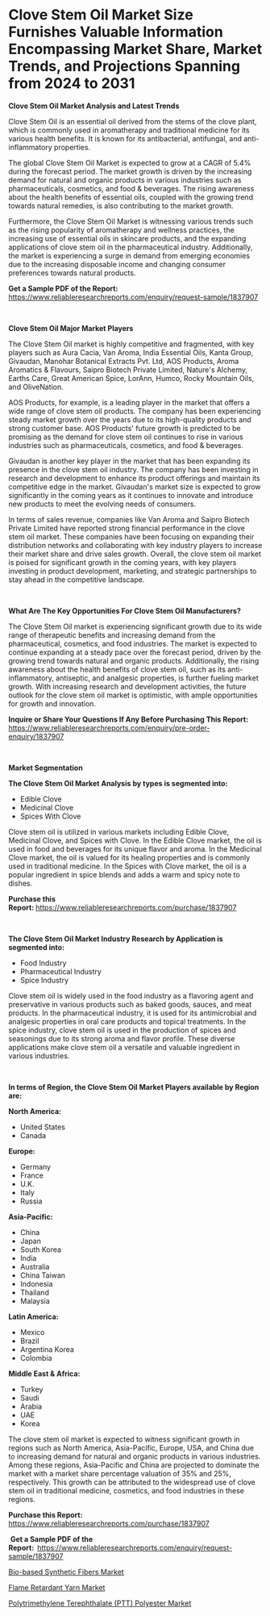 <p><h1>Clove Stem Oil Market Size Furnishes Valuable Information Encompassing Market Share, Market Trends, and Projections Spanning from 2024 to 2031</h1></p><p><strong>Clove Stem Oil Market Analysis and Latest Trends</strong></p>
<p><p>Clove Stem Oil is an essential oil derived from the stems of the clove plant, which is commonly used in aromatherapy and traditional medicine for its various health benefits. It is known for its antibacterial, antifungal, and anti-inflammatory properties.</p><p>The global Clove Stem Oil Market is expected to grow at a CAGR of 5.4% during the forecast period. The market growth is driven by the increasing demand for natural and organic products in various industries such as pharmaceuticals, cosmetics, and food & beverages. The rising awareness about the health benefits of essential oils, coupled with the growing trend towards natural remedies, is also contributing to the market growth.</p><p>Furthermore, the Clove Stem Oil Market is witnessing various trends such as the rising popularity of aromatherapy and wellness practices, the increasing use of essential oils in skincare products, and the expanding applications of clove stem oil in the pharmaceutical industry. Additionally, the market is experiencing a surge in demand from emerging economies due to the increasing disposable income and changing consumer preferences towards natural products.</p></p>
<p><strong>Get a Sample PDF of the Report:&nbsp;</strong> <a href="https://www.reliableresearchreports.com/enquiry/request-sample/1837907">https://www.reliableresearchreports.com/enquiry/request-sample/1837907</a></p>
<p>&nbsp;</p>
<p><strong>Clove Stem Oil Major Market Players</strong></p>
<p><p>The Clove Stem Oil market is highly competitive and fragmented, with key players such as Aura Cacia, Van Aroma, India Essential Oils, Kanta Group, Givaudan, Manohar Botanical Extracts Pvt. Ltd, AOS Products, Aroma Aromatics & Flavours, Saipro Biotech Private Limited, Nature's Alchemy, Earths Care, Great American Spice, LorAnn, Humco, Rocky Mountain Oils, and OliveNation. </p><p>AOS Products, for example, is a leading player in the market that offers a wide range of clove stem oil products. The company has been experiencing steady market growth over the years due to its high-quality products and strong customer base. AOS Products' future growth is predicted to be promising as the demand for clove stem oil continues to rise in various industries such as pharmaceuticals, cosmetics, and food & beverages.</p><p>Givaudan is another key player in the market that has been expanding its presence in the clove stem oil industry. The company has been investing in research and development to enhance its product offerings and maintain its competitive edge in the market. Givaudan's market size is expected to grow significantly in the coming years as it continues to innovate and introduce new products to meet the evolving needs of consumers.</p><p>In terms of sales revenue, companies like Van Aroma and Saipro Biotech Private Limited have reported strong financial performance in the clove stem oil market. These companies have been focusing on expanding their distribution networks and collaborating with key industry players to increase their market share and drive sales growth. Overall, the clove stem oil market is poised for significant growth in the coming years, with key players investing in product development, marketing, and strategic partnerships to stay ahead in the competitive landscape.</p></p>
<p>&nbsp;</p>
<p><strong>What Are The Key Opportunities For Clove Stem Oil Manufacturers?</strong></p>
<p><p>The Clove Stem Oil market is experiencing significant growth due to its wide range of therapeutic benefits and increasing demand from the pharmaceutical, cosmetics, and food industries. The market is expected to continue expanding at a steady pace over the forecast period, driven by the growing trend towards natural and organic products. Additionally, the rising awareness about the health benefits of clove stem oil, such as its anti-inflammatory, antiseptic, and analgesic properties, is further fueling market growth. With increasing research and development activities, the future outlook for the clove stem oil market is optimistic, with ample opportunities for growth and innovation.</p></p>
<p><strong>Inquire or Share Your Questions If Any Before Purchasing This Report:</strong> <a href="https://www.reliableresearchreports.com/enquiry/pre-order-enquiry/1837907">https://www.reliableresearchreports.com/enquiry/pre-order-enquiry/1837907</a></p>
<p>&nbsp;</p>
<p><strong>Market Segmentation</strong></p>
<p><strong>The Clove Stem Oil Market Analysis by types is segmented into:</strong></p>
<p><ul><li>Edible Clove</li><li>Medicinal Clove</li><li>Spices With Clove</li></ul></p>
<p><p>Clove stem oil is utilized in various markets including Edible Clove, Medicinal Clove, and Spices with Clove. In the Edible Clove market, the oil is used in food and beverages for its unique flavor and aroma. In the Medicinal Clove market, the oil is valued for its healing properties and is commonly used in traditional medicine. In the Spices with Clove market, the oil is a popular ingredient in spice blends and adds a warm and spicy note to dishes.</p></p>
<p><strong>Purchase this Report:&nbsp;</strong><a href="https://www.reliableresearchreports.com/purchase/1837907">https://www.reliableresearchreports.com/purchase/1837907</a></p>
<p>&nbsp;</p>
<p><strong>The Clove Stem Oil Market Industry Research by Application is segmented into:</strong></p>
<p><ul><li>Food Industry</li><li>Pharmaceutical Industry</li><li>Spice Industry</li></ul></p>
<p><p>Clove stem oil is widely used in the food industry as a flavoring agent and preservative in various products such as baked goods, sauces, and meat products. In the pharmaceutical industry, it is used for its antimicrobial and analgesic properties in oral care products and topical treatments. In the spice industry, clove stem oil is used in the production of spices and seasonings due to its strong aroma and flavor profile. These diverse applications make clove stem oil a versatile and valuable ingredient in various industries.</p></p>
<p>&nbsp;</p>
<p><strong>In terms of Region, the Clove Stem Oil Market Players available by Region are:</strong></p>
<p>
    <p> <strong> North America: </strong>
        <ul>
            <li>United States</li>
            <li>Canada</li>
        </ul>
        </p> 
    <p> <strong> Europe: </strong>
        <ul>
            <li>Germany</li>
            <li>France</li>
            <li>U.K.</li>
            <li>Italy</li>
            <li>Russia</li>
        </ul>
        </p> 
    <p> <strong> Asia-Pacific: </strong>
        <ul>
            <li>China</li>
            <li>Japan</li>
            <li>South Korea</li>
            <li>India</li>
            <li>Australia</li>
            <li>China Taiwan</li>
            <li>Indonesia</li>
            <li>Thailand</li>
            <li>Malaysia</li>
        </ul>
        </p> 
    <p> <strong> Latin America: </strong>
        <ul>
            <li>Mexico</li>
            <li>Brazil</li>
            <li>Argentina Korea</li>
            <li>Colombia</li>
        </ul>
        </p> 
    <p> <strong> Middle East & Africa: </strong>
        <ul>
            <li>Turkey</li>
            <li>Saudi</li>
            <li>Arabia</li>
            <li>UAE</li>
            <li>Korea</li>
        </ul>
    </p>
    </p>
<p><p>The clove stem oil market is expected to witness significant growth in regions such as North America, Asia-Pacific, Europe, USA, and China due to increasing demand for natural and organic products in various industries. Among these regions, Asia-Pacific and China are projected to dominate the market with a market share percentage valuation of 35% and 25%, respectively. This growth can be attributed to the widespread use of clove stem oil in traditional medicine, cosmetics, and food industries in these regions.</p></p>
<p><strong>Purchase this Report: </strong><a href="https://www.reliableresearchreports.com/purchase/1837907">https://www.reliableresearchreports.com/purchase/1837907</a></p>
<p>&nbsp;<strong>Get a Sample PDF of the Report:&nbsp;&nbsp;</strong><a href="https://www.reliableresearchreports.com/enquiry/request-sample/1837907">https://www.reliableresearchreports.com/enquiry/request-sample/1837907</a></p>
<p><strong></strong></p>
<p><p><a href="https://view.publitas.com/reportprime-1/bio-based-synthetic-fibers-market-size-focuses-on-market-dynamics-in-depth-analysis-and-future-projections-of-its-market-forecasted-for-period-from-2023-to-2030/">Bio-based Synthetic Fibers Market</a></p><p><a href="https://view.publitas.com/reportprime-1/global-flame-retardant-yarn-market-by-types-applications-and-major-players-with-regional-growth-rate-analysis-and-development-situation-from-2023-to-2030/">Flame Retardant Yarn Market</a></p><p><a href="https://view.publitas.com/reportprime-1/polytrimethylene-terephthalate-ptt-polyester-market-size-growth-outlook-from-2023-to-2030-projecting-at-markets-trends-analysis-by-application-regional-outlook-and-revenue/">Polytrimethylene Terephthalate (PTT) Polyester Market</a></p></p>